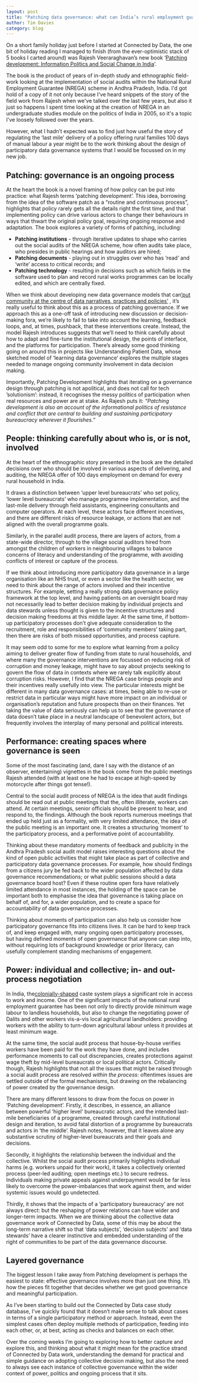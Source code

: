 ```yaml
---
layout: post
title: "Patching data governance: what can India’s rural employment guarantee scheme teach us about designing participatory data governance?"
author: Tim Davies
category: blog
---
```


On a short family holiday just before I started at Connected by Data, the one bit of holiday reading I managed to finish (from the ever-optimistic stack of 5 books I carted around) was Rajesh Veeraraghavan’s new book ‘[Patching development: Information Politics and Social Change in India](https://oxford.universitypressscholarship.com/view/10.1093/oso/9780197567814.001.0001/oso-9780197567814)’.

The book is the product of years of in-depth study and ethnographic field-work looking at the implementation of social audits within the National Rural Employment Guarantee (NREGA) scheme in Andhra Pradesh, India. I'd got hold of a copy of it not only because I've heard snippets of the story of the field work from Rajesh when we've talked over the last few years, but also it just so happens I spent time looking at the creation of NREGA in an undergraduate studies module on the politics of India in 2005, so it's a topic I've loosely followed over the years.

However, what I hadn’t expected was to find just how useful the story of regulating the ‘last mile' delivery of a policy offering rural families 100 days of manual labour a year might be to the work thinking about the design of participatory data governance systems that I would be focussed on in my new job.

<!--more-->

## Patching: governance is an ongoing process

At the heart the book is a novel framing of how policy can be put into practice: what Rajesh terms ‘patching development’. This idea, borrowing from the idea of the software patch as a “routine and continuous process”, highlights that policy rarely gets all the details right the first time, and that implementing policy can drive various actors to change their behaviours in ways that thwart the original policy goal, requiring ongoing response and adaptation. The book explores a variety of forms of patching, including:

* **Patching institutions** - through iterative updates to shape who carries out the social audits of the NREGA scheme, how often audits take place, who presides in public hearings and how auditors are hired;
* **Patching documents** - playing out in struggles over who has ‘read’ and ‘write’ access to critical records; and
* **Patching technology** - resulting in decisions such as which fields in the software used to plan and record rural works programmes can be locally edited, and which are centrally fixed.

When we think about developing new data governance models that can[‘put community at the centre of data narratives, practices and policies’](https://connectedbydata.org/about) , it’s really useful to think about this as a process of patching governance. If we approach this as a one-off task of introducing new discussion or decision-making fora, we’re likely to fail to take into account the learning, feedback loops, and, at times, pushback, that these interventions create. Instead, the model Rajesh introduces suggests that we’ll need to think carefully about how to adapt and fine-tune the institutional design, the points of interface, and the platforms for participation. There’s already some good thinking going on around this in projects like Understanding Patient Data, whose sketched model of ‘learning data governance’ explores the multiple stages needed to manage ongoing community involvement in data decision making.

Importantly, Patching Development highlights that iterating on a governance design through patching is not apolitical, and does not call for tech ’solutionism’: instead, it recognises the messy politics of participation when real resources and power are at stake. As Rajesh puts it: _“Patching development is also an account of the informational politics of resistance and conflict that are central to building and sustaining participatory bureaucracy wherever it flourishes.”_

## People: thinking carefully about who is, or is not, involved

At the heart of the ethnographic story presented in the book are the detailed decisions over who should be involved in various aspects of delivering, and auditing, the NREGA offer of 100 days employment on demand for every rural household in India.

It draws a distinction between ‘upper level bureaucrats’ who set policy, ‘lower level bureaucrats’ who manage programme implementation, and the last-mile delivery through field assistants, engineering consultants and computer operators. At each level, these actors face different incentives, and there are different risks of resource leakage, or actions that are not aligned with the overall programme goals.

Similarly, in the parallel audit process, there are layers of actors, from a state-wide director, through to the village social auditors hired from amongst the children of workers in neighbouring villages to balance concerns of literacy and understanding of the programme, with avoiding conflicts of interest or capture of the process.

If we think about introducing more participatory data governance in a large organisation like an NHS trust, or even a sector like the health sector, we need to think about the range of actors involved and their incentive structures. For example, setting a really strong data governance policy framework at the top level, and having patients on an oversight board may not necessarily lead to better decision making by individual projects and data stewards unless thought is given to the incentive structures and decision making freedoms at this middle layer. At the same time, if bottom-up participatory processes don’t give adequate consideration to the recruitment, role and responsibilities of ‘community members’ taking part, then there are risks of both missed opportunities, and process capture.

It may seem odd to some for me to explore what learning from a policy aiming to deliver greater flow of funding from state to rural households, and where many the governance interventions are focussed on reducing risk of corruption and money leakage, might have to say about projects seeking to govern the flow of data in contexts where we rarely talk explicitly about corruption risks. However, I find that the NREGA case brings people and their incentives really usefully into view. The particular interests might be different in many data governance cases: at times, being able to re-use or restrict data in particular ways might have more impact on an individual or organisation’s reputation and future prospects than on their finances. Yet taking the value of data seriously can help us to see that the governance of data doesn’t take place in a neutral landscape of benevolent actors, but frequently involves the interplay of many personal and political interests.

## Performance: creating spaces where governance is seen

Some of the most fascinating (and, dare I say with the distance of an observer, entertaining) vignettes in the book come from the public meetings Rajesh attended (with at least one he had to escape at high-speed by motorcycle after things got tense!).

Central to the social audit process of NREGA is the idea that audit findings should be read out at public meetings that the, often illiterate, workers can attend. At certain meetings, senior officials should be present to hear, and respond to, the findings. Although the book reports numerous meetings that ended up held just as a formality, with very limited attendance, the idea of the public meeting is an important one. It creates a structuring ‘moment’ to the participatory process, and a performative point of accountability.

Thinking about these mandatory moments of feedback and publicity in the Andhra Pradesh social audit model raises interesting questions about the kind of open public activities that might take place as part of collective and participatory data governance processes. For example, how should findings from a citizens jury be fed back to the wider population affected by data governance recommendations; or what public sessions should a data governance board host? Even if these routine open fora have relatively limited attendance in most instances, the holding of the space can be important both to emphasise the idea that governance is taking place on behalf of, and for, a wider population, and to create a space for accountability of data governance processes.

Thinking about moments of participation can also help us consider how participatory governance fits into citizens lives. It can be hard to keep track of, and keep engaged with, many ongoing open participatory processes, but having defined moments of open governance that anyone can step into, without requiring lots of background knowledge or prior literacy, can usefully complement standing mechanisms of engagement.

## Power: individual and collective; in- and out-process negotiation

In India, the[colonially-shaped](https://www.bbc.co.uk/news/world-asia-india-48619734) caste system plays a significant role in access to work and income. One of the significant impacts of the national rural employment guarantee has been not only to directly provide minimum wage labour to landless households, but also to change the negotiating power of Dalits and other workers vis-a-vis local agricultural landholders: providing workers with the ability to turn-down agricultural labour unless it provides at least minimum wage.

At the same time, the social audit process that house-by-house verifies workers have been paid for the work they have done, and includes performance moments to call out discrepancies, creates protections against wage theft by mid-level bureaucrats or local political actors. Critically though, Rajesh highlights that not all the issues that might be raised through a social audit process are resolved _within the process_: oftentimes issues are settled outside of the formal mechanisms, but drawing on the rebalancing of power created by the governance design.

There are many different lessons to draw from the focus on power in ‘Patching development’. Firstly, it describes, in essence, an alliance between powerful ‘higher level’ bureaucratic actors, and the intended last-mile beneficiaries of a programme, created through careful institutional design and iteration, to avoid fatal distortion of a programme by bureaucrats and actors in ‘the middle’. Rajesh notes, however, that it leaves alone any substantive scrutiny of higher-level bureaucrats and their goals and decisions.

Secondly, it highlights the relationship between the individual and the collective. Whilst the social audit process primarily highlights individual harms (e.g. workers unpaid for their work), it takes a collectively oriented process (peer-led auditing; open meetings etc.) to secure redress. Individuals making private appeals against underpayment would be far less likely to overcome the power-imbalances that work against them, and wider systemic issues would go undetected.

Thirdly, it shows that the impacts of a ‘participatory bureaucracy’ are not always direct: but the reshaping of power relations can have wider and longer-term impacts. When we are thinking about the collective data governance work of Connected by Data, some of this may be about the long-term narrative shift so that ‘data subjects’, ‘decision subjects’ and ‘data stewards’ have a clearer instinctive and embedded understanding of the right of communities to be part of the data governance discourse.

## Layered governance

The biggest lesson I take away from Patching development is perhaps the easiest to state: effective governance involves more than just one thing. It’s how the pieces fit together that decides whether we get good governance and meaningful participation.

As I’ve been starting to build out the Connected by Data case study database, I’ve quickly found that it doesn’t make sense to talk about cases in terms of a single participatory method or approach. Instead, even the simplest cases often deploy multiple methods of participation, feeding into each other, or, at best, acting as checks and balances on each other.

Over the coming weeks I’m going to exploring how to better capture and explore this, and thinking about what it might mean for the practice strand of Connected by Data work, understanding the demand for practical and simple guidance on adopting collective decision making, but also the need to always see each instance of collective governance within the wider context of power, politics and ongoing process that it sits.
